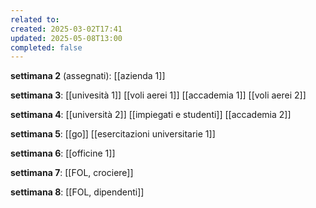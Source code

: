 ```yaml
---
related to: 
created: 2025-03-02T17:41
updated: 2025-05-08T13:00
completed: false
---
```

 **settimana 2** (assegnati):
[[azienda 1]]

**settimana 3**:
[[univesità 1]]
[[voli aerei 1]]
[[accademia 1]]
[[voli aerei 2]]

**settimana 4**:
[[università 2]]
[[impiegati e studenti]]
[[accademia 2]]

**settimana 5**:
[[go]]
[[esercitazioni universitarie 1]]

**settimana 6**:
[[officine 1]]

**settimana 7**:
[[FOL, crociere]]

**settimana 8**:
[[FOL, dipendenti]]